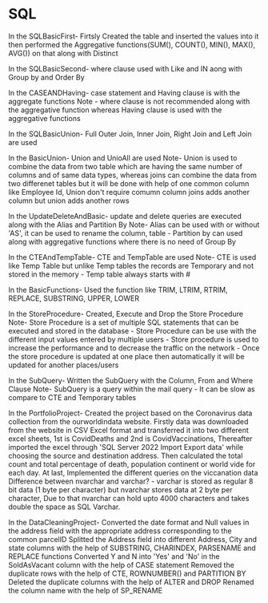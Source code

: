 # SQL
In the SQLBasicFirst- Firtsly Created the table and inserted the values into it then performed the Aggregative functions(SUM(), COUNT(), MIN(), MAX(), AVG()) on that along with Distinct

In the SQLBasicSecond- where clause used with Like and IN aong with Group by and Order By

In the CASEANDHaving- case statement and Having clause is with the aggregate functions
Note - where clause is not recommended along with the aggregative function whereas Having clause is used with the aggregative functions

In the SQLBasicUnion- Full Outer Join, Inner Join, Right Join and Left Join are used

In the BasicUnion- Union and UnioAll are used
Note- Union is used to combine the data from two table which are having the same number of columns and of same data types,
whereas joins can combine the data from two differenet tables but it will be done with help of one common column like Employee Id, Union don't require comumn column
joins adds another column but union adds another rows

In the UpdateDeleteAndBasic- update and delete queries are executed along with the Alias and Partition By
Note- Alias can be used with or without 'AS', it can be used to rename the column, table
    - Partition by can used along with aggregative functions where there is no need of Group By
    
In the CTEAndTempTable- CTE and TempTable are used
Note- CTE is used like Temp Table but unlike Temp tables the records are Temporary and not stored in the memory 
    - Temp table always starts with #
    
In the BasicFunctions- Used the function like TRIM, LTRIM, RTRIM, REPLACE, SUBSTRING, UPPER, LOWER

In the StoreProcedure- Created, Execute and Drop the Store Procedure
Note- Store Procedure is a set of multiple SQL statements that can be executed and stored in the database
    - Store Procedure can be use with the different input values entered by multiple users 
    - Store procedure is used to increase the performance and to decrease the traffic on the network 
    - Once the store procedure is updated at one place then automatically it will be updated for another places/users 
    
In the SubQuery- Written the SubQuery with the Column, From and Where Clause
Note- SubQuery is a query within the mail query
    - It can be slow as compare to CTE and Temporary tables
    
In the PortfolioProject- Created the project based on the Coronavirus data collection from the ourworldindata website.
Firstly data was downloaded from the website in CSV Excel format and transferred it into two different excel sheets, 1st is CovidDeaths and 2nd is CovidVaccinations,
Thereafter imported the excel through 'SQL Server 2022 Import Export data' while choosing the source and destination address.
Then calculated the total count and total percentage of death, population continent or world vide for each day. At last, Implemented the different queries on the viccanation data
Difference between nvarchar and varchar? - varchar is stored as regular 8 bit data (1 byte per character) but nvarchar stores data at 2 byte per character,
Due to that nvarchar can hold upto 4000 characters and takes double the space as SQL Varchar. 

In the DataCleaningProject- Converted the date format and Null values in the address field with the appropriate address corresponding to the common parcelID
Splitted the Address field into different Address, City and state columns with the help of SUBSTRING, CHARINDEX, PARSENAME and REPLACE functions
Converted Y and N into 'Yes' and 'No' in the SoldAsVacant column with the help of CASE statement
Removed the duplicate rows with the help of CTE, ROWNUMBER() and PARTITION BY
Deleted the duplicate columns with the help of ALTER and DROP
Renamed the column name with the help of SP_RENAME
